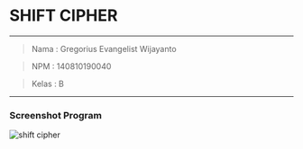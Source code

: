# SHIFT CIPHER

---

> Nama  : Gregorius Evangelist Wijayanto  

> NPM   : 140810190040  

> Kelas : B  

---

### Screenshot Program
![shift cipher](/img/shift)